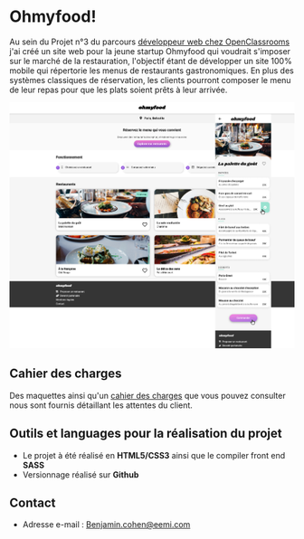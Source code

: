 # Ohmyfood!

Au sein du Projet n°3 du parcours [développeur web chez OpenClassrooms](https://openclassrooms.com/fr/paths/185-developpeur-web#path-tabs) j'ai créé un site web pour la jeune startup Ohmyfood qui voudrait s'imposer sur le marché de la restauration, l'objectif étant de développer un site 100% mobile qui répertorie les menus de restaurants gastronomiques. En plus des systèmes classiques de réservation, les clients pourront composer le menu de leur repas pour que les plats soient prêts à leur arrivée.

![desktop ohmyfood](/images/maquette.png)

## Cahier des charges

Des maquettes ainsi qu'un [cahier des charges](https://s3-eu-west-1.amazonaws.com/course.oc-static.com/projects/DW_P3/Brief%20cre%CC%81atif%20-%20Ohmyfood!.pdf) que vous pouvez consulter nous sont fournis détaillant les attentes du client.

## Outils et languages pour la réalisation du projet

- Le projet à été réalisé en **HTML5/CSS3** ainsi que le compiler front end **SASS**
- Versionnage réalisé sur **Github**

## Contact
-  Adresse e-mail : Benjamin.cohen@eemi.com


